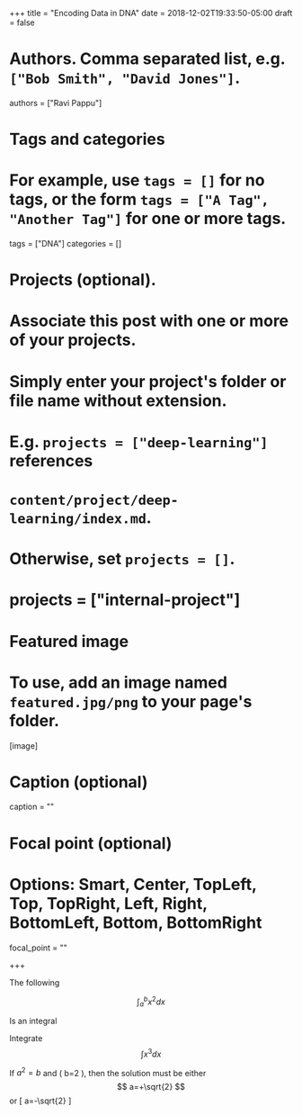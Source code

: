 +++
title = "Encoding Data in DNA"
date = 2018-12-02T19:33:50-05:00
draft = false

# Authors. Comma separated list, e.g. `["Bob Smith", "David Jones"]`.
authors = ["Ravi Pappu"]

# Tags and categories
# For example, use `tags = []` for no tags, or the form `tags = ["A Tag", "Another Tag"]` for one or more tags.
tags = ["DNA"]
categories = []

# Projects (optional).
#   Associate this post with one or more of your projects.
#   Simply enter your project's folder or file name without extension.
#   E.g. `projects = ["deep-learning"]` references
#   `content/project/deep-learning/index.md`.
#   Otherwise, set `projects = []`.
# projects = ["internal-project"]

# Featured image
# To use, add an image named `featured.jpg/png` to your page's folder.
[image]
  # Caption (optional)
  caption = ""

  # Focal point (optional)
  # Options: Smart, Center, TopLeft, Top, TopRight, Left, Right, BottomLeft, Bottom, BottomRight
  focal_point = ""

+++


The following

$$\int_{a}^{b} x^2 dx$$

Is an integral

Integrate $$\int x^3 dx$$

If $a^2=b$ and \( b=2 \), then the solution must be either
$$ a=+\sqrt{2} $$ or \[ a=-\sqrt{2} \]
